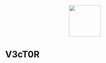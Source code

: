 <div id="header" align="center">
  <img src="https://gifdb.com/images/file/megumin-seriously-pointing-j103m836ha10pmvp.gif" width="100"/>
</div>

<h1> V3cT0R </h1>


